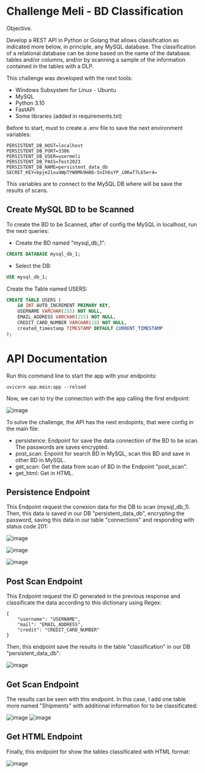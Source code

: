 
# Challenge Meli - BD Classification

Objective.

Develop a REST API in Python or Golang that allows classification as indicated more
below, in principle, any MySQL database.
The classification of a relational database can be done based on the name of the database.
tables and/or columns, and/or by scanning a sample of the information contained in the
tables with a DLP.

This challenge was developed with the next tools:
- Windows Subsystem for Linux - Ubuntu
- MySQL
- Python 3.10
- FastAPI
- Some libraries (added in requirements.txt)

Before to start, must to create a .env file to save the next environment variables:
```
PERSISTENT_DB_HOST=localhost
PERSISTENT_DB_PORT=3306
PERSISTENT_DB_USER=usermeli
PERSISTENT_DB_PASS=Test2023
PERSISTENT_DB_NAME=persistent_data_db
SECRET_KEY=kpje21xu4WpTYW0Mk9mB6-5nIh6sYP_i0KwT7L65er4=
```
This variables are to connect to the MySQL DB where will be save the results of scans.

## Create MySQL BD to be Scanned

To create the BD to be Scanned, after of config the MySQL in localhost, run the next queries:

- Create the BD named "mysql_db_1":
```sql
CREATE DATABASE mysql_db_1;
```

- Select the DB:
 ```sql
USE mysql_db_1;
```

Create the Table named USERS:
```sql
CREATE TABLE USERS (
    id INT AUTO_INCREMENT PRIMARY KEY,
    USERNAME VARCHAR(255) NOT NULL,
    EMAIL_ADDRESS VARCHAR(255) NOT NULL,
    CREDIT_CARD_NUMBER VARCHAR(19) NOT NULL,
    created_timestamp TIMESTAMP DEFAULT CURRENT_TIMESTAMP
);
```

# API Documentation

Run this command line to start the app with your endpoints:
```
uvicorn app.main:app --reload
```

Now, we can to try the connection with the app calling the first endpoint:

![image](https://github.com/IsmaelGonzalez09/challenge-meli/assets/46968561/5ffc9cbd-095c-4455-afeb-073304dc121f)

To solve the challenge, the API has the next endopints, that were config in the main file:
- persistence: Endpoint for save the data connection of the BD to be scan. The passwords are saves encrypted.
- post_scan: Enpoint for search BD in MySQL, scan this BD and save in other BD in MySQL.
- get_scan: Get the data from scan of BD in the Endpoint "post_scan".
- get_html: Get in HTML.

## Persistence Endpoint

This Endpoint request the conexion data for the DB to scan (mysql_db_1). Then, this data is saved in our DB "persistent_data_db", encrypting the password, saving this data in our table "connections" and responding with status code 201:

![image](https://github.com/IsmaelGonzalez09/challenge-meli/assets/46968561/0e58e4b6-d419-4b21-a349-6432ee743209)

![image](https://github.com/IsmaelGonzalez09/challenge-meli/assets/46968561/ae04216b-8479-441f-8847-7e3966b3967d)


![image](https://github.com/IsmaelGonzalez09/challenge-meli/assets/46968561/b87182fb-327f-4c02-99b4-4f096b44baad)

## Post Scan Endpoint

This Endpoint request the ID generated in the previous response and classificate the data according to this dictionary using Regex:
```
{
    "username": "USERNAME",
    "mail": "EMAIL_ADDRESS",
    "credit": "CREDIT_CARD_NUMBER"
}
```
Then, this endpoint save the results in the table "classification" in our DB "persistent_data_db":

![image](https://github.com/IsmaelGonzalez09/challenge-meli/assets/46968561/cda2679e-c658-4e1e-8e82-5396ec710664)

## Get Scan Endpoint

The results can be seen with this endpoint. In this case, I add one table more named "Shipments" with additional information for to be classificated:

![image](https://github.com/IsmaelGonzalez09/challenge-meli/assets/46968561/781bfbda-0918-4ace-b8e0-9cb5a7045091)
![image](https://github.com/IsmaelGonzalez09/challenge-meli/assets/46968561/db054b9e-c055-4f07-92f1-c880ae0c828f)

## Get HTML Endpoint

Finally, this endpoint for show the tables classificated with HTML format:

![image](https://github.com/IsmaelGonzalez09/challenge-meli/assets/46968561/85922be1-65cd-4bc2-82cc-a86b7123eae0)

